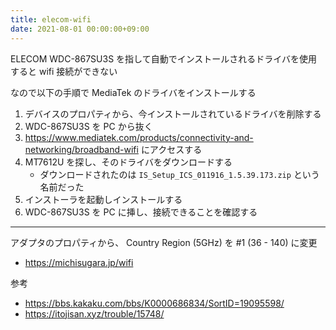 ```yaml
---
title: elecom-wifi
date: 2021-08-01 00:00:00+09:00
---
```


ELECOM WDC-867SU3S を指して自動でインストールされるドライバを使用すると wifi 接続ができない

なので以下の手順で MediaTek のドライバをインストールする

1. デバイスのプロパティから、今インストールされているドライバを削除する
2. WDC-867SU3S を PC から抜く
3. https://www.mediatek.com/products/connectivity-and-networking/broadband-wifi にアクセスする
4. MT7612U を探し、そのドライバをダウンロードする
    * ダウンロードされたのは `IS_Setup_ICS_011916_1.5.39.173.zip` という名前だった
5. インストーラを起動しインストールする
6. WDC-867SU3S を PC に挿し、接続できることを確認する

---

アダプタのプロパティから、 Country Region (5GHz) を #1 (36 - 140) に変更

- https://michisugara.jp/wifi

参考

- https://bbs.kakaku.com/bbs/K0000686834/SortID=19095598/
- https://itojisan.xyz/trouble/15748/
